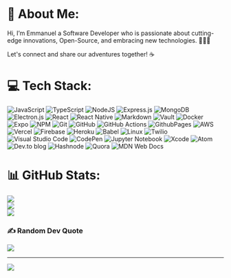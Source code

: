 # 💫 About Me:
Hi, I’m Emmanuel a Software Developer who is passionate about cutting-edge innovations, Open-Source, and embracing new technologies. 👨🏾‍💻

Let's connect and share our adventures together! ☕️


# 💻 Tech Stack:
![JavaScript](https://img.shields.io/badge/javascript-%23323330.svg?style=for-the-badge&logo=javascript&logoColor=%23F7DF1E) ![TypeScript](https://img.shields.io/badge/typescript-%23007ACC.svg?style=for-the-badge&logo=typescript&logoColor=white) ![NodeJS](https://img.shields.io/badge/node.js-6DA55F?style=for-the-badge&logo=node.js&logoColor=white) ![Express.js](https://img.shields.io/badge/express.js-%23404d59.svg?style=for-the-badge&logo=express&logoColor=%2361DAFB) ![MongoDB](https://img.shields.io/badge/MongoDB-%234ea94b.svg?style=for-the-badge&logo=mongodb&logoColor=white) ![Electron.js](https://img.shields.io/badge/Electron-191970?style=for-the-badge&logo=Electron&logoColor=white) ![React](https://img.shields.io/badge/react-%2320232a.svg?style=for-the-badge&logo=react&logoColor=%2361DAFB) ![React Native](https://img.shields.io/badge/react_native-%2320232a.svg?style=for-the-badge&logo=react&logoColor=%2361DAFB) ![Markdown](https://img.shields.io/badge/markdown-%23000000.svg?style=for-the-badge&logo=markdown&logoColor=white) ![Vault](https://a11ybadges.com/badge?logo=vault) ![Docker](https://img.shields.io/badge/docker-%230db7ed.svg?style=for-the-badge&logo=docker&logoColor=white) ![Expo](https://img.shields.io/badge/expo-1C1E24?style=for-the-badge&logo=expo&logoColor=#D04A37) ![NPM](https://img.shields.io/badge/NPM-%23CB3837.svg?style=for-the-badge&logo=npm&logoColor=white) ![Git](https://img.shields.io/badge/git-%23F05033.svg?style=for-the-badge&logo=git&logoColor=white) ![GitHub](https://img.shields.io/badge/github-%23121011.svg?style=for-the-badge&logo=github&logoColor=white) ![GitHub Actions](https://img.shields.io/badge/github%20actions-%232671E5.svg?style=for-the-badge&logo=githubactions&logoColor=white) ![GithubPages](https://img.shields.io/badge/github%20pages-121013?style=for-the-badge&logo=github&logoColor=white) ![AWS](https://img.shields.io/badge/AWS-%23FF9900.svg?style=for-the-badge&logo=amazon-aws&logoColor=white) ![Vercel](https://img.shields.io/badge/vercel-%23000000.svg?style=for-the-badge&logo=vercel&logoColor=white) ![Firebase](https://img.shields.io/badge/firebase-a08021?style=for-the-badge&logo=firebase&logoColor=ffcd34) ![Heroku](https://img.shields.io/badge/heroku-%23430098.svg?style=for-the-badge&logo=heroku&logoColor=white) ![Babel](https://img.shields.io/badge/Babel-F9DC3e?style=for-the-badge&logo=babel&logoColor=black) ![Linux](https://img.shields.io/badge/Linux-FCC624?style=for-the-badge&logo=linux&logoColor=black) ![Twilio](https://img.shields.io/badge/Twilio-F22F46?style=for-the-badge&logo=TwiliologoColor=white) ![Visual Studio Code](https://img.shields.io/badge/Visual%20Studio%20Code-0078d7.svg?style=for-the-badge&logo=visual-studio-code&logoColor=white) ![CodePen](https://img.shields.io/badge/CodePen-white?style=for-the-badge&logo=codepen&logoColor=black) ![Jupyter Notebook](https://img.shields.io/badge/jupyter-%23FA0F00.svg?style=for-the-badge&logo=jupyter&logoColor=white) ![Xcode](https://img.shields.io/badge/Xcode-007ACC?style=for-the-badge&logo=Xcode&logoColor=white) ![Atom](https://img.shields.io/badge/Atom-%2366595C.svg?style=for-the-badge&logo=atom&logoColor=white) ![Dev.to blog](https://img.shields.io/badge/dev.to-0A0A0A?style=for-the-badge&logo=dev.to&logoColor=white) ![Hashnode](https://img.shields.io/badge/Hashnode-2962FF?style=for-the-badge&logo=hashnode&logoColor=white) ![Quora](https://img.shields.io/badge/Quora-%23B92B27.svg?style=for-the-badge&logo=Quora&logoColor=white) ![MDN Web Docs](https://img.shields.io/badge/MDN_Web_Docs-black?style=for-the-badge&logo=mdnwebdocs&logoColor=white)
# 📊 GitHub Stats:
![](https://github-readme-stats.vercel.app/api?username=Codesmith-emmy&theme=dark&hide_border=false&include_all_commits=false&count_private=false)<br/>
![](https://github-readme-streak-stats.herokuapp.com/?user=Codesmith-emmy&theme=dark&hide_border=false)<br/>
![](https://github-readme-stats.vercel.app/api/top-langs/?username=Codesmith-emmy&theme=dark&hide_border=false&include_all_commits=false&count_private=false&layout=compact)


### ✍️ Random Dev Quote
![](https://quotes-github-readme.vercel.app/api?type=horizontal&theme=radical)

<!---
### 😂 Random Dev Meme
<img src='https://randommeme-five.vercel.app' style="height: 400px;"/>
--->

---
[![](https://visitcount.itsvg.in/api?id=Codesmith-emmy&icon=0&color=0)](https://visitcount.itsvg.in)


<!---
codesmith-emmy/codesmith-emmy is a ✨ special ✨ repository because its `README.md` (this file) appears on your GitHub profile.
You can click the Preview link to take a look at your changes.
--->
